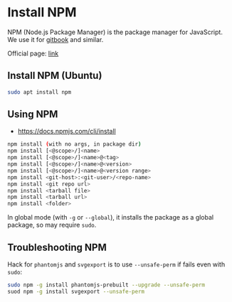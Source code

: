 # Install NPM

NPM (Node.js Package Manager) is the package manager for JavaScript. We use it for [gitbook](install-gitbook.md) and similar.

Official page: [link](https://www.npmjs.com)

## Install NPM (Ubuntu)

```bash
sudo apt install npm
```

## Using NPM

- https://docs.npmjs.com/cli/install
```bash
npm install (with no args, in package dir)
npm install [<@scope>/]<name>
npm install [<@scope>/]<name>@<tag>
npm install [<@scope>/]<name>@<version>
npm install [<@scope>/]<name>@<version range>
npm install <git-host>:<git-user>/<repo-name>
npm install <git repo url>
npm install <tarball file>
npm install <tarball url>
npm install <folder>
```

In global mode (with `-g` or `--global`), it installs the package  as a global package, so may require `sudo`.

## Troubleshooting NPM
Hack for `phantomjs` and `svgexport` is to use `--unsafe-perm` if fails even with `sudo`:
```bash
sudo npm -g install phantomjs-prebuilt --upgrade --unsafe-perm
suod npm -g install svgexport --unsafe-perm
```
